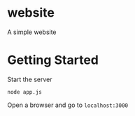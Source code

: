 # website
A simple website

# Getting Started

Start the server

```
node app.js
```

Open a browser and go to `localhost:3000`
